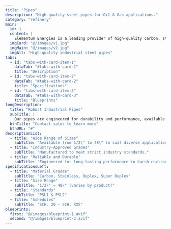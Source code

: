 ```yaml
---
title: "Pipes"
description: "High-quality steel pipes for Oil & Gas applications."
category: "refinery"
main:
  id: 1
  content: |
    Elementum Energies is a leading provider of high-quality carbon, stainless, duplex and super duplex steel pipes, catering to the diverse needs of various industries. Our range consists of 1/2" to 48" in different material grades and standards.
  imgCard: "@/images/v1.jpg"
  imgMain: "@/images/v2.jpg"
  imgAlt: "High-quality industrial steel pipes"
tabs:
  - id: "tabs-with-card-item-1"
    dataTab: "#tabs-with-card-1"
    title: "Description"
  - id: "tabs-with-card-item-2"
    dataTab: "#tabs-with-card-2"
    title: "Specifications"
  - id: "tabs-with-card-item-3"
    dataTab: "#tabs-with-card-3"
    title: "Blueprints"
longDescription:
  title: "Robust Industrial Pipes"
  subTitle: |
    Our pipes are engineered for durability and performance, available in various grades and sizes to meet the rigorous demands of Oil & Gas operations.
  btnTitle: "Contact sales to learn more"
  btnURL: "#"
descriptionList:
  - title: "Wide Range of Sizes"
    subTitle: "Available from 1/2\" to 48\" to suit diverse applications."
  - title: "Industry-Approved Grades"
    subTitle: "Manufactured to meet strict industry standards."
  - title: "Reliable and Durable"
    subTitle: "Engineered for long-lasting performance in harsh environments."
specificationsLeft:
  - title: "Material Grades"
    subTitle: "Carbon, Stainless, Duplex, Super Duplex"
  - title: "Size Range"
    subTitle: "1/2\" – 48\" (varies by product)"
  - title: "Standards"
    subTitle: "PSL1 & PSL2"
  - title: "Schedules"
    subTitle: "SCH. 20 – SCH. XXS"
blueprints:
  first: "@/images/blueprint-1.avif"
  second: "@/images/blueprint-2.avif"
---
```

